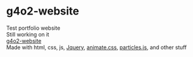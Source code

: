 # g4o2-website

Test portfolio website <br />
Still working on it <br />
<a href="https://maxhu787.github.io/g4o2-website">g4o2-website</a><br />
Made with html, css, js, <a href="https://jquery.com/">Jquery</a>, <a href="https://animate.style">animate.css</a>, <a href="github.com/VincentGarreau/particles.js">particles.js</a>, and other stuff